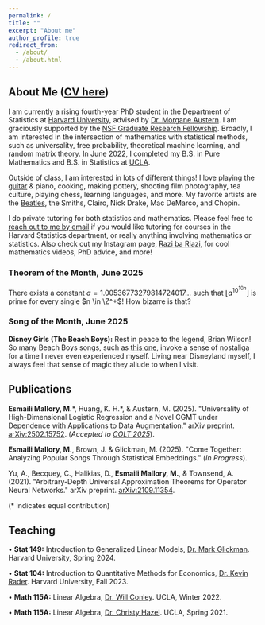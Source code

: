 ```yaml
---
permalink: /
title: ""
excerpt: "About me"
author_profile: true
redirect_from: 
  - /about/
  - /about.html
---
```

## About Me ([CV here](https://mattesmaili.github.io/files/Resume.pdf))

I am currently a rising fourth-year PhD student in the Department of Statistics at [Harvard University](https://statistics.fas.harvard.edu/), advised by [Dr. Morgane Austern](https://sites.google.com/view/morganeaustern/home?authuser=0). I am graciously supported by the [NSF Graduate Research Fellowship](https://www.nsfgrfp.org/). Broadly, I am interested in the intersection of mathematics with statistical methods, such as universality, free probability, theoretical machine learning, and random matrix theory. In June 2022, I completed my B.S. in Pure Mathematics and B.S. in Statistics at [UCLA](https://ww3.math.ucla.edu/).

Outside of class, I am interested in lots of different things! I love playing the [guitar](https://mattesmaili.github.io/files/guitar.png) & piano, cooking, making pottery, shooting film photography, tea culture, playing chess, learning languages, and more. My favorite artists are the [Beatles](https://open.spotify.com/playlist/07ZKf7841juhmGlI6LMfBd?si=4511ac89f1d14618), the Smiths, Clairo, Nick Drake, Mac DeMarco, and Chopin.

I do private tutoring for both statistics and mathematics. Please feel free to [reach out to me by email](mailto:matthewmallory@fas.harvard.edu) if you would like tutoring for courses in the Harvard Statistics department, or really anything involving mathematics or statistics. Also check out my Instagram page, [Razi ba Riazi](https://www.instagram.com/razibariazi), for cool mathematics videos, PhD advice, and more!

### Theorem of the Month, June 2025

There exists a constant $a = 1.00536773279814724017\ldots$ such that $\lfloor a^{10^{10n}}\rfloor$ is prime for every single $n \in \Z^+$! How bizarre is that?
        
### Song of the Month, June 2025

**Disney Girls (The Beach Boys):** Rest in peace to the legend, Brian Wilson! So many Beach Boys songs, such as [this one](https://open.spotify.com/track/17qLiavc8woWHAPAGZD0Py?si=577e8dc30ca84d2d), invoke a sense of nostaliga for a time I never even experienced myself. Living near Disneyland myself, I always feel that sense of magic they allude to when I visit.

## Publications

**Esmaili Mallory, M.**\*, Huang, K. H.\*, & Austern, M. (2025). "Universality of High-Dimensional Logistic Regression and a Novel CGMT under Dependence with Applications to Data Augmentation." arXiv preprint. [arXiv:2502.15752](https://arxiv.org/abs/2502.15752). (*Accepted to [COLT 2025](https://learningtheory.org/colt2025/)*).

**Esmaili Mallory, M.**, Brown, J. & Glickman, M. (2025). "Come Together: Analyzing Popular Songs Through Statistical Embeddings." (*In Progress*).

Yu, A., Becquey, C., Halikias, D., **Esmaili Mallory, M.**, & Townsend, A. (2021). "Arbitrary-Depth Universal Approximation Theorems for Operator Neural Networks." arXiv preprint. [arXiv:2109.11354](https://arxiv.org/abs/2109.11354).

(\* indicates equal contribution)

## Teaching
• **Stat 149:** Introduction to Generalized Linear Models, [Dr. Mark Glickman](http://www.glicko.net/). Harvard University, Spring 2024.

• **Stat 104:** Introduction to Quantitative Methods for Economics, [Dr. Kevin Rader](https://statistics.fas.harvard.edu/people/kevin-rader). Harvard University, Fall 2023.

• **Math 115A:** Linear Algebra, [Dr. Will Conley](https://www.math.ucla.edu/~wconley/). UCLA, Winter 2022.

• **Math 115A:** Linear Algebra, [Dr. Christy Hazel](https://christyhazel.github.io/). UCLA, Spring 2021.
